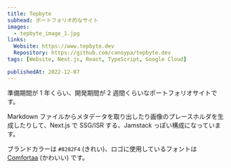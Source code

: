 ```yaml
---
title: Tepbyte
subhead: ポートフォリオ的なサイト
images:
  - tepbyte_image_1.jpg
links:
  Website: https://www.tepbyte.dev
  Repository: https://github.com/canoypa/tepbyte.dev
tags: [Website, Next.js, React, TypeScript, Google Cloud]

publishedAt: 2022-12-07
---
```


準備期間が 1 年くらい、開発期間が 2 週間くらいなポートフォリオサイトです。

Markdown ファイルからメタデータを取り出したり画像のプレースホルダを生成したりして、Next.js で SSG/ISR する、Jamstack っぽい構成になっています。

ブランドカラーは `#8282F4` (きれい)、ロゴに使用しているフォントは [Comfortaa](https://fonts.google.com/specimen/Comfortaa) (かわいい) です。
